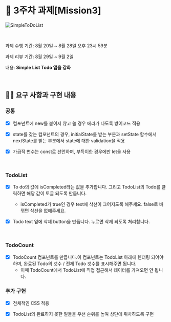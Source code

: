 # 📌 3주차 과제[Mission3]

![SimpleToDoList](https://user-images.githubusercontent.com/57757719/131164005-90748391-781d-4d99-92aa-81c19f0b5c34.gif)

<br>


과제 수행 기간: 8월 20일 ~ 8월 28일 오후 23시 59분

과제 리뷰 기간: 8월 29일 ~ 9월 2일

내용: **Simple List Todo 앱을 강화**

<br>

## 👩‍💻 요구 사항과 구현 내용
### 공통
- [x] 컴포넌트에 new를 붙이지 않고 쓸 경우 에러가 나도록 방어코드 적용

- [x] state를 갖는 컴포넌트의 경우, initialState를 받는 부분과 setState 함수에서 nextState를 받는 부분에서 state에 대한 validation을 적용
- [x] 가급적 변수는 const로 선언하며, 부득이한 경우에만 let을 사용

<br>

### TodoList
- [x] To do의 값에 isCompleted라는 값을 추가합니다. 그리고 TodoList의 Todo를 클릭하면 해당 값이 토글 되도록 만듭니다.
  - isCompleted가 true인 경우 text에 삭선이 그어지도록 해주세요. false로 바뀌면 삭선을 없애주세요.
  
- [x] Todo text 옆에 삭제 button을 만듭니다. 누르면 삭제 되도록 처리합니다.

<br>

### TodoCount
- [x] TodoCount 컴포넌트를 만듭니다.이 컴포넌트는 TodoList 아래에 렌더링 되어야 하며, 완료된 Todo의 갯수 / 전제 Todo 갯수를 표시해주면 됩니다.
  - 이때 TodoCount에서 TodoList에 직접 접근해서 데이터를 가져오면 안 됩니다.

### 추가 구현
- [x] 전체적인 CSS 적용

- [x] TodoList의 완료하지 못한 일들을 우선 순위를 높여 상단에 위차하도록 구현

